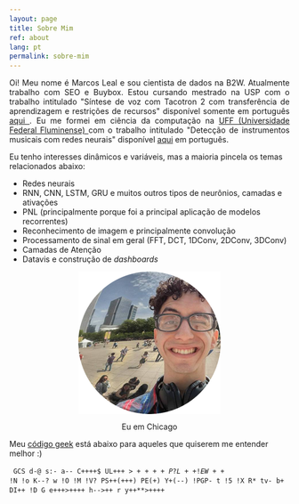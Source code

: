 ```yaml
---
layout: page
title: Sobre Mim
ref: about
lang: pt
permalink: sobre-mim
---
```

<p style="text-align: justify;">
Oi! Meu nome é Marcos Leal e sou cientista de dados na B2W. Atualmente trabalho com SEO e Buybox. Estou cursando mestrado na USP com o trabalho intitulado "Síntese de voz com Tacotron 2 com transferência de aprendizagem e restrições de recursos" disponível somente em português <a href="#">aqui </a>. Eu me formei em ciência da computação na <a href="http://www.ic.uff.br/"> UFF (Universidade Federal Fluminense) </a> com o trabalho intitulado "Detecção de instrumentos musicais com redes neurais" disponível <a href="assets/pdf/2016.2%20-%20Marcos%20Pedro%20Ferreira%20Leal%20Silva%20-%20Detec%C3%A7%C3%A3o%20de%20Instrumentos%20Musicais%20com%20Redes%20Neurais%20Profundas.pdf">aqui</a> em português.
</p>

Eu tenho interesses dinâmicos e variáveis, mas a maioria pincela os temas relacionados abaixo:
* Redes neurais
* RNN, CNN, LSTM, GRU e muitos outros tipos de neurônios, camadas e ativações
* PNL (principalmente porque foi a principal aplicação de modelos recorrentes)
* Reconhecimento de imagem e principalmente convolução
* Processamento de sinal em geral (FFT, DCT, 1DConv, 2DConv, 3DConv)
* Camadas de Atenção
* Datavis e construção de *dashboards*

<figure>
	<p align="center"><img src="/assets/profile2.png" align="center"></p>
	<p align="center"><figcaption align="center">Eu em Chicago</figcaption></p>
</figure>

Meu <a href='https://mj.ucw.cz/geek/' rel='nofollow'>código geek</a> está abaixo para aqueles que quiserem me entender melhor :)

<code> GCS d-@ s:- a-- C++++$ UL+++$>++++ P? L++ !E W++$ !N !o K--? w !O !M !V? PS++(+++) PE(+) Y+(--) !PGP- t !5 !X R* tv- b+ DI++ !D G e+++>++++ h-->++ r y++**>++++ </code>